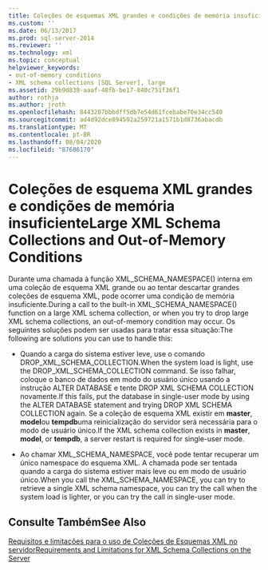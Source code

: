 ```yaml
---
title: Coleções de esquemas XML grandes e condições de memória insuficiente | Microsoft Docs
ms.custom: ''
ms.date: 06/13/2017
ms.prod: sql-server-2014
ms.reviewer: ''
ms.technology: xml
ms.topic: conceptual
helpviewer_keywords:
- out-of-memory conditions
- XML schema collections [SQL Server], large
ms.assetid: 29b9d839-aaaf-48fb-be17-840c751f36f1
author: rothja
ms.author: jroth
ms.openlocfilehash: 8443207bbbdff5db7e54d61fcebabe70e34cc540
ms.sourcegitcommit: ad4d92dce894592a259721a1571b1d8736abacdb
ms.translationtype: MT
ms.contentlocale: pt-BR
ms.lasthandoff: 08/04/2020
ms.locfileid: "87686170"
---
```

# <a name="large-xml-schema-collections-and-out-of-memory-conditions"></a><span data-ttu-id="d4b54-102">Coleções de esquema XML grandes e condições de memória insuficiente</span><span class="sxs-lookup"><span data-stu-id="d4b54-102">Large XML Schema Collections and Out-of-Memory Conditions</span></span>
  <span data-ttu-id="d4b54-103">Durante uma chamada à função XML_SCHEMA_NAMESPACE() interna em uma coleção de esquema XML grande ou ao tentar descartar grandes coleções de esquema XML, pode ocorrer uma condição de memória insuficiente.</span><span class="sxs-lookup"><span data-stu-id="d4b54-103">During a call to the built-in XML_SCHEMA_NAMESPACE() function on a large XML schema collection, or when you try to drop large XML schema collections, an out-of-memory condition may occur.</span></span> <span data-ttu-id="d4b54-104">Os seguintes soluções podem ser usadas para tratar essa situação:</span><span class="sxs-lookup"><span data-stu-id="d4b54-104">The following are solutions you can use to handle this:</span></span>  
  
-   <span data-ttu-id="d4b54-105">Quando a carga do sistema estiver leve, use o comando DROP_XML_SCHEMA_COLLECTION.</span><span class="sxs-lookup"><span data-stu-id="d4b54-105">When the system load is light, use the DROP_XML_SCHEMA_COLLECTION command.</span></span> <span data-ttu-id="d4b54-106">Se isso falhar, coloque o banco de dados em modo do usuário único usando a instrução ALTER DATABASE e tente DROP XML SCHEMA COLLECTION novamente.</span><span class="sxs-lookup"><span data-stu-id="d4b54-106">If this fails, put the database in single-user mode by using the ALTER DATABASE statement and trying DROP XML SCHEMA COLLECTION again.</span></span> <span data-ttu-id="d4b54-107">Se a coleção de esquema XML existir em **master**, **model**ou **tempdb**uma reinicialização do servidor será necessária para o modo de usuário único.</span><span class="sxs-lookup"><span data-stu-id="d4b54-107">If the XML schema collection exists in **master**, **model**, or **tempdb**, a server restart is required for single-user mode.</span></span>  
  
-   <span data-ttu-id="d4b54-108">Ao chamar XML_SCHEMA_NAMESPACE, você pode tentar recuperar um único namespace do esquema XML. A chamada pode ser tentada quando a carga do sistema estiver mais leve ou em modo de usuário único.</span><span class="sxs-lookup"><span data-stu-id="d4b54-108">When you call the XML_SCHEMA_NAMESPACE, you can try to retrieve a single XML schema namespace, you can try the call when the system load is lighter, or you can try the call in single-user mode.</span></span>  
  
## <a name="see-also"></a><span data-ttu-id="d4b54-109">Consulte Também</span><span class="sxs-lookup"><span data-stu-id="d4b54-109">See Also</span></span>  
 [<span data-ttu-id="d4b54-110">Requisitos e limitações para o uso de Coleções de Esquemas XML no servidor</span><span class="sxs-lookup"><span data-stu-id="d4b54-110">Requirements and Limitations for XML Schema Collections on the Server</span></span>](requirements-and-limitations-for-xml-schema-collections-on-the-server.md)  
  
  
